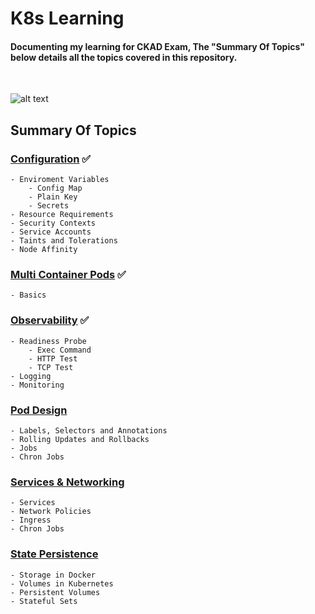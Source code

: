 # K8s Learning
<h4>Documenting my learning for CKAD Exam, The "Summary Of Topics" below details all the topics covered in this repository.</h4>
<br>

![alt text](https://codefresh.io/wp-content/uploads/2017/02/Intro-to-Kubernetes-blog-b-2.png)<br>

<h2>Summary Of Topics</h2>
<h3>
    
[Configuration](https://github.com/EAS-Kalem/k8-learning/tree/main/Configuration) ✅
</h3>

```
- Enviroment Variables
    - Config Map 
    - Plain Key
    - Secrets
- Resource Requirements
- Security Contexts
- Service Accounts
- Taints and Tolerations
- Node Affinity
```
<h3>
    
[Multi Container Pods](https://github.com/EAS-Kalem/k8-learning/tree/main/Multi-Container%20Pods) ✅
</h3>


```
- Basics
```
<h3>

[Observability](https://github.com/EAS-Kalem/k8-learning/tree/main/Observability) ✅
</h3>

```
- Readiness Probe
    - Exec Command
    - HTTP Test
    - TCP Test
- Logging
- Monitoring
```

<h3>
    
[Pod Design](https://github.com/EAS-Kalem/k8-learning/tree/main/POD%20Design) 
</h3>

```
- Labels, Selectors and Annotations
- Rolling Updates and Rollbacks
- Jobs
- Chron Jobs
```


<h3>

[Services & Networking](https://github.com/EAS-Kalem/k8-learning/tree/main/Services%20and%20Networking) 

</h3>

```
- Services
- Network Policies
- Ingress
- Chron Jobs
```


<h3>

[State Persistence](https://github.com/EAS-Kalem/k8-learning/tree/main/State%20Persistence) 

</h3>

```
- Storage in Docker
- Volumes in Kubernetes
- Persistent Volumes
- Stateful Sets
```

